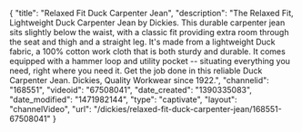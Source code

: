{
    "title": "Relaxed Fit Duck Carpenter Jean",
    "description": "The Relaxed Fit, Lightweight Duck Carpenter Jean by Dickies.  This durable carpenter jean sits slightly below the waist, with a classic fit providing extra room through the seat and thigh and a straight leg.  It's made from a lightweight Duck fabric, a 100% cotton work cloth that is both sturdy and durable. It comes equipped with a hammer loop and utility pocket -- situating everything you need, right where you need it. Get the job done in this reliable Duck Carpenter Jean.  Dickies, Quality Workwear since 1922.",
    "channelid": "168551",
    "videoid": "67508041",
    "date_created": "1390335083",
    "date_modified": "1471982144",
    "type": "captivate",
    "layout": "channelVideo",
    "url": "\/dickies\/relaxed-fit-duck-carpenter-jean\/168551-67508041"
}